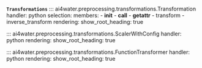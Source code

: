 

**`Transformations`**
::: ai4water.preprocessing.transformations.Transformation
    handler: python
    selection:
        members:
            - __init__
            - __call__
            - __getattr__
            - transform
            - inverse_transform
    rendering:
        show_root_heading: true

::: ai4water.preprocessing.transformations.ScalerWithConfig
    handler: python
    rendering:
        show_root_heading: true

::: ai4water.preprocessing.transformations.FunctionTransformer
    handler: python
    rendering:
        show_root_heading: true